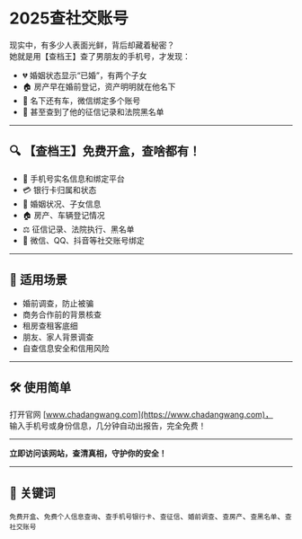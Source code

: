 # 2025查社交账号

现实中，有多少人表面光鲜，背后却藏着秘密？  
她就是用【查档王】查了男朋友的手机号，才发现：

- 💔 婚姻状态显示“已婚”，有两个子女  
- 🏠 房产早在婚前登记，资产明明就在他名下  
- 🚗 名下还有车，微信绑定多个账号  
- 🧾 甚至查到了他的征信记录和法院黑名单

---

## 🔍 【查档王】免费开盒，查啥都有！

- 📱 手机号实名信息和绑定平台  
- 💳 银行卡归属和状态  
- 💍 婚姻状况、子女信息  
- 🏠 房产、车辆登记情况  
- ⚖️ 征信记录、法院执行、黑名单  
- 📲 微信、QQ、抖音等社交账号绑定

---

## 🎯 适用场景

- 婚前调查，防止被骗  
- 商务合作前的背景核查  
- 租房查租客底细  
- 朋友、家人背景调查  
- 自查信息安全和信用风险

---

## 🛠️ 使用简单

打开官网 [www.chadangwang.com](https://www.chadangwang.com)，  
输入手机号或身份信息，几分钟自动出报告，完全免费！

---

**立即访问该网站，查清真相，守护你的安全！**

---

## 🔑 关键词

`免费开盒`、`免费个人信息查询`、`查手机号银行卡`、`查征信`、`婚前调查`、`查房产`、`查黑名单`、`查社交账号`

